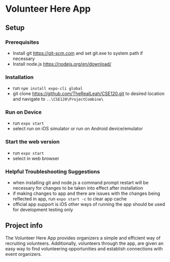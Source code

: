 # Volunteer Here App

## Setup

### Prerequisites

- Install git https://git-scm.com and set git.exe to system path if necessary
- Install node.js https://nodejs.org/en/download/

### Installation

- run `npm install expo-cli global`
- git clone https://github.com/TheRealLeah/CSE120.git to desired location and navigate to `..\CSE120\ProjectCombine\`

### Run on Device

- run `expo start`
- select run on iOS simulator or run on Android device/emulator

### Start the web version

- run `expo start`
- select in web browser

### Helpful Troubleshooting Suggestions

- when installing git and node.js a command prompt restart will be necessary for changes to be taken into effect after installation
- if making changes to app and there are issues with the changes being reflected in app, run `expo start -c` to clear app cache
- official app support is iOS other ways of running the app should be used for development testing only

## Project info

The Volunteer Here App provides organizers a simple and efficient way of recruiting volunteers. Additionally, volunteers through the app, are given an easy way to find volunteering opportunities and establish connections with event organizers.
